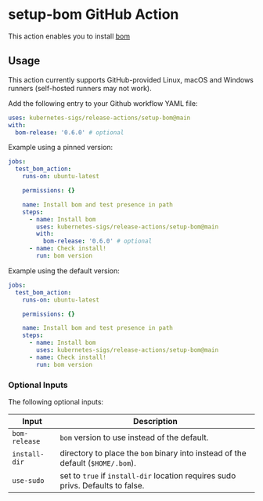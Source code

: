 # setup-bom GitHub Action

This action enables you to install [bom](https://github.com/kubernetes-sigs/bom)

## Usage

This action currently supports GitHub-provided Linux, macOS and Windows runners (self-hosted runners may not work).

Add the following entry to your Github workflow YAML file:

```yaml
uses: kubernetes-sigs/release-actions/setup-bom@main
with:
  bom-release: '0.6.0' # optional
```

Example using a pinned version:

```yaml
jobs:
  test_bom_action:
    runs-on: ubuntu-latest

    permissions: {}

    name: Install bom and test presence in path
    steps:
      - name: Install bom
        uses: kubernetes-sigs/release-actions/setup-bom@main
        with:
          bom-release: '0.6.0' # optional
      - name: Check install!
        run: bom version
```

Example using the default version:

```yaml
jobs:
  test_bom_action:
    runs-on: ubuntu-latest

    permissions: {}

    name: Install bom and test presence in path
    steps:
      - name: Install bom
        uses: kubernetes-sigs/release-actions/setup-bom@main
      - name: Check install!
        run: bom version
```

### Optional Inputs

The following optional inputs:

| Input | Description |
| --- | --- |
| `bom-release` | `bom` version to use instead of the default. |
| `install-dir` | directory to place the `bom` binary into instead of the default (`$HOME/.bom`). |
| `use-sudo` | set to `true` if `install-dir` location requires sudo privs. Defaults to false. |
